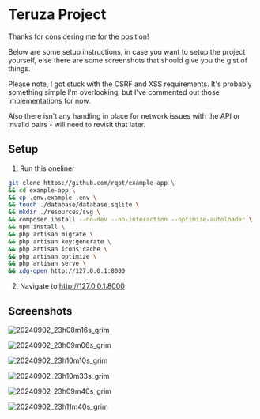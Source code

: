 # Teruza Project

Thanks for considering me for the position!

Below are some setup instructions, in case you want to setup the project yourself,
else there are some screenshots that should give you the gist of things.

Please note, I got stuck with the CSRF and XSS requirements. It's probably something
simple I'm overlooking, but I've commented out those implementations for now.

Also there isn't any handling in place for network issues with the API or invalid pairs
\- will need to revisit that later.

## Setup

1. Run this oneliner

```bash
git clone https://github.com/rqpt/example-app \
&& cd example-app \
&& cp .env.example .env \
&& touch ./database/database.sqlite \
&& mkdir ./resources/svg \
&& composer install --no-dev --no-interaction --optimize-autoloader \
&& npm install \
&& php artisan migrate \
&& php artisan key:generate \
&& php artisan icons:cache \
&& php artisan optimize \
&& php artisan serve \
&& xdg-open http://127.0.0.1:8000
```

2. Navigate to http://127.0.0.1:8000

## Screenshots

![20240902_23h08m16s_grim](https://github.com/user-attachments/assets/48f0b46b-11f1-4c6b-bdf4-636ff50c45c1)

![20240902_23h09m06s_grim](https://github.com/user-attachments/assets/72228e8a-e792-4229-89d3-d16d42ac2fa5)

![20240902_23h10m10s_grim](https://github.com/user-attachments/assets/c2400428-dbe2-4bb7-a873-162d8346e9d0)

![20240902_23h10m33s_grim](https://github.com/user-attachments/assets/67ef8624-3f6a-4cf8-b11e-6ccb07048757)

![20240902_23h09m40s_grim](https://github.com/user-attachments/assets/b57c8209-5b14-4a03-9597-3ae936d5c7f8)

![20240902_23h11m40s_grim](https://github.com/user-attachments/assets/3cfe45fa-cf47-4023-9dfe-964b96931456)
